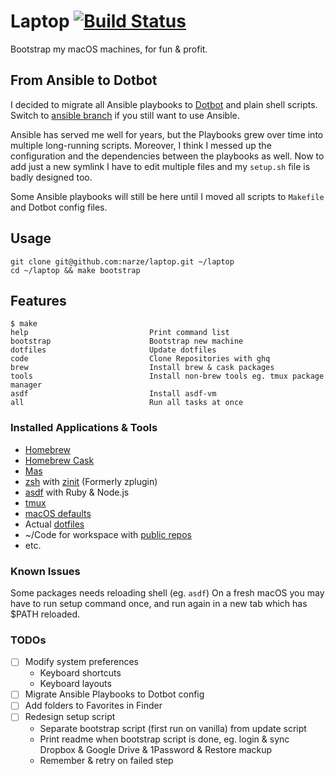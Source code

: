 # Laptop [![Build Status](https://travis-ci.com/narze/laptop.svg?branch=master)](https://travis-ci.com/narze/laptop)
Bootstrap my macOS machines, for fun & profit.

## From Ansible to Dotbot
I decided to migrate all Ansible playbooks to [Dotbot](https://github.com/anishathalye/dotbot) and plain shell scripts. Switch to [ansible branch](https://github.com/narze/laptop/tree/ansible) if you still want to use Ansible.

Ansible has served me well for years, but the Playbooks grew over time into multiple long-running scripts. Moreover, I think I messed up the configuration and the dependencies between the playbooks as well. Now to add just a new symlink I have to edit multiple files and my `setup.sh` file is badly designed too.

Some Ansible playbooks will still be here until I moved all scripts to `Makefile` and Dotbot config files.

## Usage
```shell
git clone git@github.com:narze/laptop.git ~/laptop
cd ~/laptop && make bootstrap
```

## Features
```
$ make
help                           Print command list
bootstrap                      Bootstrap new machine
dotfiles                       Update dotfiles
code                           Clone Repositories with ghq
brew                           Install brew & cask packages
tools                          Install non-brew tools eg. tmux package manager
asdf                           Install asdf-vm
all                            Run all tasks at once
```

### Installed Applications & Tools
- [Homebrew](https://brew.sh)
- [Homebrew Cask](https://github.com/Homebrew/homebrew-cask)
- [Mas](https://github.com/mas-cli/mas)
- [zsh](http://zsh.org/) with [zinit](https://github.com/zdharma/zinit) (Formerly zplugin)
- [asdf](https://asdf-vm.com) with Ruby & Node.js
- [tmux](https://github.com/tmux/tmux/)
- [macOS defaults](./etc/macos)
- Actual [dotfiles](./etc)
- ~/Code for workspace with [public repos](./code.conf.yml)
- etc.

### Known Issues
Some packages needs reloading shell (eg. `asdf`) On a fresh macOS you may have to run setup command once, and run again in a new tab which has $PATH reloaded.

### TODOs
- [ ] Modify system preferences
  - Keyboard shortcuts
  - Keyboard layouts
- [ ] Migrate Ansible Playbooks to Dotbot config
- [ ] Add folders to Favorites in Finder
- [ ] Redesign setup script
  - Separate bootstrap script (first run on vanilla) from update script
  - Print readme when bootstrap script is done, eg. login & sync Dropbox & Google Drive & 1Password & Restore mackup
  - Remember & retry on failed step
